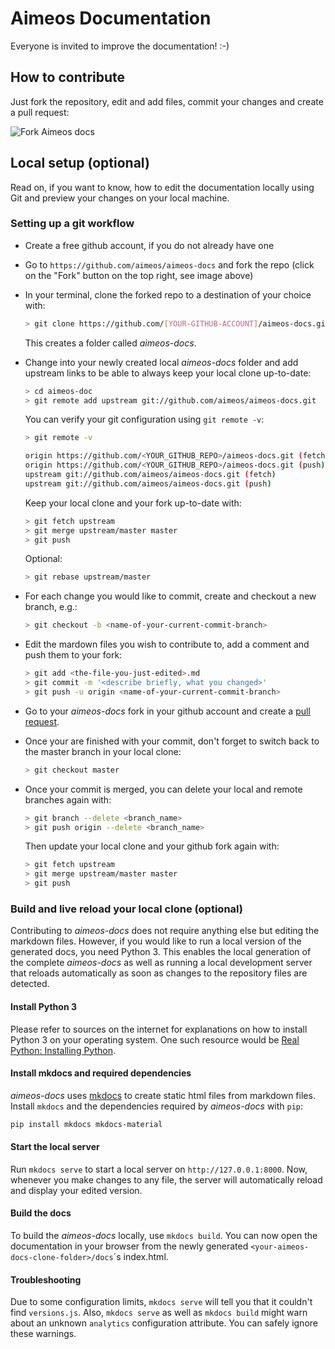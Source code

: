 # Aimeos Documentation

Everyone is invited to improve the documentation! :-)

## How to contribute

Just fork the repository, edit and add files, commit your changes and create a pull request:

![Fork Aimeos docs](https://aimeos.org/fileadmin/user_upload/aimeos-docs-repo.png)

## Local setup (optional)

Read on, if you want to know, how to edit the documentation locally using Git and preview your changes on your local machine.

### Setting up a git workflow

- Create a free github account, if you do not already have one
- Go to `https://github.com/aimeos/aimeos-docs` and fork the repo (click on the "Fork" button on the top right, see image above)
- In your terminal, clone the forked repo to a destination of your choice with:

  ```bash
  > git clone https://github.com/[YOUR-GITHUB-ACCOUNT]/aimeos-docs.git
  ```

  This creates a folder called *aimeos-docs*.

- Change into your newly created local *aimeos-docs* folder and add upstream links to be able to always keep your local clone up-to-date:

  ```bash
  > cd aimeos-doc
  > git remote add upstream git://github.com/aimeos/aimeos-docs.git
  ```

  You can verify your git configuration using `git remote -v`:

  ```bash
  > git remote -v

  origin https://github.com/<YOUR_GITHUB_REPO>/aimeos-docs.git (fetch)
  origin https://github.com/<YOUR_GITHUB_REPO>/aimeos-docs.git (push)
  upstream git://github.com/aimeos/aimeos-docs.git (fetch)
  upstream git://github.com/aimeos/aimeos-docs.git (push)
  ```

  Keep your local clone and your fork up-to-date with:

  ```bash
  > git fetch upstream
  > git merge upstream/master master
  > git push
  ```

  Optional:

  ```bash
  > git rebase upstream/master
  ```

- For each change you would like to commit, create and checkout a new branch, e.g.:

  ```bash
  > git checkout -b <name-of-your-current-commit-branch>
  ```

- Edit the mardown files you wish to contribute to, add a comment and push them to your fork:

  ```bash
  > git add <the-file-you-just-edited>.md
  > git commit -m '<describe briefly, what you changed>'
  > git push -u origin <name-of-your-current-commit-branch>
  ```

- Go to your *aimeos-docs* fork in your github account and create a [pull request](https://docs.github.com/en/github/collaborating-with-issues-and-pull-requests/creating-a-pull-request ).

- Once your are finished with your commit, don't forget to switch back to the master branch in your local clone:

  ``` BASH
  > git checkout master
  ```

- Once your commit is merged, you can delete your local and remote branches again with:

  ```bash
  > git branch --delete <branch_name>
  > git push origin --delete <branch_name>
  ```

  Then update your local clone and your github fork again with:

  ```bash
  > git fetch upstream
  > git merge upstream/master master
  > git push
  ```

### Build and live reload your local clone (optional)

Contributing to *aimeos-docs* does not require anything else but editing the markdown
files. However, if you would like to run a local version of the generated docs, you
need Python 3. This enables the local generation of the complete *aimeos-docs* as well
as running a local development server that reloads automatically as soon as changes
to the repository files are detected.

#### Install Python 3

Please refer to sources on the internet for explanations on how to install Python 3 on
your operating system. One such resource would be [Real Python: Installing Python](https://realpython.com/installing-python/).

#### Install mkdocs and required dependencies

*aimeos-docs* uses [mkdocs](https://www.mkdocs.org/) to create static html files from
markdown files. Install `mkdocs` and the dependencies required by *aimeos-docs* with `pip`:

```bash
pip install mkdocs mkdocs-material
```

#### Start the local server

Run `mkdocs serve` to start a local server on `http://127.0.0.1:8000`. Now, whenever you make
changes to any file, the server will automatically reload and display your edited version.

#### Build the docs

To build the *aimeos-docs* locally, use `mkdocs build`. You can now open the documentation
in your browser from the newly generated `<your-aimeos-docs-clone-folder>/docs`´s index.html.

#### Troubleshooting

Due to some configuration limits, `mkdocs serve` will tell you that it couldn't find `versions.js`.
Also, `mkdocs serve` as well as `mkdocs build` might warn about an unknown `analytics` configuration
attribute.
You can safely ignore these warnings.
